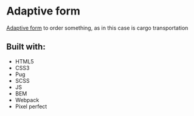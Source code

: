 # Adaptive form
[Adaptive form](https://maksimfyodorov.github.io/test-task-for-dot-dot/) to order something, as in this case is cargo transportation
## Built with:
* HTML5
* CSS3
* Pug
* SCSS
* JS
* BEM
* Webpack
* Pixel perfect

